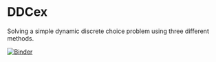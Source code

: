 # DDCex
Solving a simple dynamic discrete choice problem using three different methods.

[![Binder](https://mybinder.org/badge_logo.svg)](https://mybinder.org/v2/gh/Mv77/DDCex/master?filepath=Notebook%2FMethods.ipynb)
